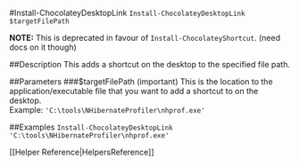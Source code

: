 #Install-ChocolateyDesktopLink
`Install-ChocolateyDesktopLink $targetFilePath`  
  
**NOTE:** This is deprecated in favour of `Install-ChocolateyShortcut`. (need docs on it though)

##Description
This adds a shortcut on the desktop to the specified file path.  
  
##Parameters
###$targetFilePath (important)
This is the location to the application/executable file that you want to add a shortcut to on the desktop.  
Example: `'C:\tools\NHibernateProfiler\nhprof.exe'`  
  
##Examples
`Install-ChocolateyDesktopLink 'C:\tools\NHibernateProfiler\nhprof.exe'`  
  
[[Helper Reference|HelpersReference]]  